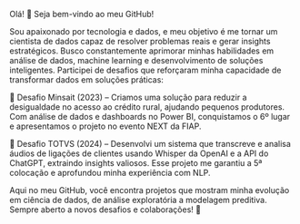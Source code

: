 Olá! 👋 Seja bem-vindo ao meu GitHub!

Sou apaixonado por tecnologia e dados, e meu objetivo é me tornar um cientista de dados capaz de resolver problemas reais e gerar insights estratégicos. Busco constantemente aprimorar minhas habilidades em análise de dados, machine learning e desenvolvimento de soluções inteligentes.
Participei de desafios que reforçaram minha capacidade de transformar dados em soluções práticas:

🔹 Desafio Minsait (2023) – Criamos uma solução para reduzir a desigualdade no acesso ao crédito rural, ajudando pequenos produtores. Com análise de dados e dashboards no Power BI, conquistamos o 6º lugar e apresentamos o projeto no evento NEXT da FIAP.

🔹 Desafio TOTVS (2024) – Desenvolvi um sistema que transcreve e analisa áudios de ligações de clientes usando Whisper da OpenAI e a API do ChatGPT, extraindo insights valiosos. Esse projeto me garantiu a 5ª colocação e aprofundou minha experiência com NLP.

Aqui no meu GitHub, você encontra projetos que mostram minha evolução em ciência de dados, de análise exploratória a modelagem preditiva. Sempre aberto a novos desafios e colaborações! 🚀
